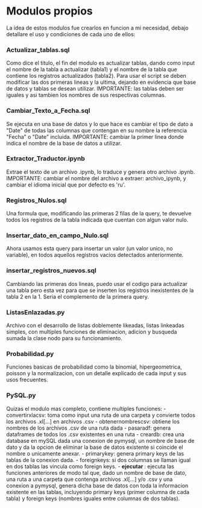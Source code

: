 # Modulos propios

La idea de estos modulos fue crearlos en funcion a mi necesidad, debajo detallare el uso y condiciones de cada uno de ellos:

### Actualizar_tablas.sql

Como dice el titulo, el fin del modulo es actualizar tablas, dando como input el nombre de la tabla a actualizar (tabla1) y el nombre de la tabla que contiene los registros actualizados (tabla2).
Para usar el script se deben modificar las dos primeras lineas y la ultima, dejando en evidencia que base de datos y tablas se desean utilizar.
IMPORTANTE: las tablas deben ser iguales y asi tambien los nombres de sus respectivas columnas.

### Cambiar_Texto_a_Fecha.sql

Se ejecuta en una base de datos y lo que hace es cambiar el tipo de dato a "Date" de todas las columnas que contengan en su nombre la referencia "Fecha" o "Date" incluida.
IMPORTANTE: cambiar la primer linea donde indica el nombre de la base de datos a utilizar.

### Extractor_Traductor.ipynb

Extrae el texto de un archivo .ipynb, lo traduce y genera otro archivo .ipynb.
IMPORTANTE: cambiar el nombre del archivo a extraer: archivo_ipynb, y cambiar el idioma inicial que por defecto es 'ru'.

### Registros_Nulos.sql

Una formula que, modificando las primeras 2 filas de la query, te devuelve todos los registros de la tabla indicada que cuentan con algun valor nulo.

### Insertar_dato_en_campo_Nulo.sql

Ahora usamos esta query para insertar un valor (un valor unico, no variable), en todos aquellos registros vacios detectados anteriormente.

### insertar_registros_nuevos.sql

Cambiando las primeras dos lineas, puedo usar el codigo para actualizar una tabla pero esta vez para que se inserten los registros inexistentes de la tabla 2 en la 1. Seria el complemento de la primera query.

### ListasEnlazadas.py

Archivo con el desarrollo de listas doblemente likeadas, listas linkeadas simples, con multiples funciones de eliminacion, adicion y busqueda sumada la clase nodo para su funcionamiento.

### Probabilidad.py

Funciones basicas de probabilidad como la binomial, hipergeometrica, poisson y la normalizacion, con un detalle explicado de cada input y sus usos frecuentes.

### PySQL.py

Quizas el modulo mas completo, contiene multiples funciones:
    - convertirxlacsv: toma como input una ruta de una carpeta y convierte todos los archivos .xl[...] en archivos .csv
    - obtenernombrescsv: obtiene los nombres de los archivos .csv de una ruta dada
    - pasaradf: genera dataframes de todos los .csv existentes en una ruta
    - creardb: crea una database en mySQL dada una conexion de pymysql, un nombre de base de dato y da la opcion de eliminar la base de datos existente si coincide el nombre o unicamente anexar.
    - primarykey: genera primary keys de las tablas de la conexion dada.
    - foreignkeys: si dos columnas se llaman igual en dos tablas las vincula como foreign keys.
    - <b> ejecutar </b>: ejecuta las funciones anteriores de modo tal que, dado un nombre de base de dato, una ruta a una carpeta que contenga archivos .xl[...] y/o .csv y una conexion a pymysql, genera dicha base de datos con toda la informacion existente en las tablas, incluyendo primary keys (primer columna de cada tabla) y foreign keys (nombres iguales entre columnas de dos tablas).
